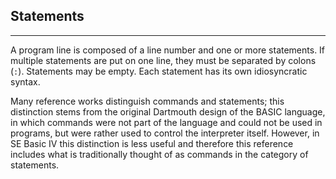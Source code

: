 ## Statements
***
A program line is composed of a line number and one or more statements. If multiple statements are put on one line, they must be separated by colons (`:`). Statements may be empty. Each statement has its own idiosyncratic syntax.

Many reference works distinguish commands and statements; this distinction stems from the original Dartmouth design of the BASIC language, in which commands were not part of the language and could not be used in programs, but were rather used to control the interpreter itself. However, in SE Basic IV this distinction is less useful and therefore this reference includes what is traditionally thought of as commands in the category of statements.
